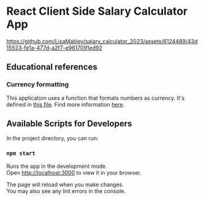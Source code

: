 # React Client Side Salary Calculator App

https://github.com/LisaMabley/salary_calculator_2023/assets/6124489/43d15533-fe1a-477d-a2f7-e9617091ed92

## Educational references

### Currency formatting

This application uses a function that formats numbers as currency. It's defined in [this file](src/utils/formatAsUSD.js). Find more information [here](https://developer.mozilla.org/en-US/docs/Web/JavaScript/Reference/Global_Objects/Intl/NumberFormat).

## Available Scripts for Developers

In the project directory, you can run:

### `npm start`

Runs the app in the development mode.\
Open [http://localhost:3000](http://localhost:3000) to view it in your browser.

The page will reload when you make changes.\
You may also see any lint errors in the console.
